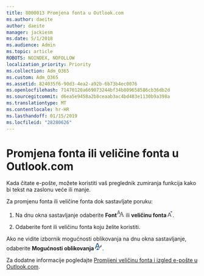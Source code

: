 ```yaml
---
title: 8000013 Promjena fonta u Outlook.com
ms.author: daeite
author: daeite
manager: jackiesm
ms.date: 5/1/2018
ms.audience: Admin
ms.topic: article
ROBOTS: NOINDEX, NOFOLLOW
localization_priority: Priority
ms.collection: Adm_O365
ms.custom: Adm_O365
ms.assetid: 824035f6-90d3-4ea2-a92b-6b73b4ec0076
ms.openlocfilehash: 71470120a669073244bf34b809658586cb36db2d
ms.sourcegitcommit: d6ea5e9458a2b8ceaab3ac4bd483e1130b9a398a
ms.translationtype: MT
ms.contentlocale: hr-HR
ms.lasthandoff: 01/15/2019
ms.locfileid: "28280626"
---
```

# <a name="change-font-or-font-size-in-outlookcom"></a>Promjena fonta ili veličine fonta u Outlook.com

Kada čitate e-pošte, možete koristiti vaš preglednik zumiranja funkcija kako bi tekst na zaslonu veće ili manje.
  
Za promjenu fonta ili veličine fonta dok sastavljate poruku:
  
1. Na dnu okna sastavljanje odaberite **Font**![Font](media/6d9372e0-cde5-49fc-a457-aafb62255163.png) ili **veličinu fonta**![ikona veličine fonta u](media/9334f617-9593-4bd0-afb1-c53308ad7591.png).
    
2. Odaberite font ili veličinu fonta koju želite koristiti.
    
Ako ne vidite izbornik mogućnosti oblikovanja na dnu okna sastavljanje, odaberite **Mogućnosti oblikovanja**![ikona mogućnosti oblikovanja na](media/13103798-e3ea-4069-a7a0-63f8903c8c3a.png).
  
Za dodatne informacije pogledajte [Promijeni veličinu fonta i izgled e-pošte u Outlook.com](https://go.microsoft.com/fwlink/p/?linkid=873130).
  

